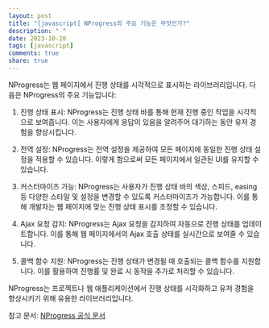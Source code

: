 ```yaml
---
layout: post
title: "[javascript] NProgress의 주요 기능은 무엇인가?"
description: " "
date: 2023-10-20
tags: [javascript]
comments: true
share: true
---
```


NProgress는 웹 페이지에서 진행 상태를 시각적으로 표시하는 라이브러리입니다. 다음은 NProgress의 주요 기능입니다:

1. 진행 상태 표시: NProgress는 진행 상태 바를 통해 현재 진행 중인 작업을 시각적으로 보여줍니다. 이는 사용자에게 응답이 있음을 알려주어 대기하는 동안 유저 경험을 향상시킵니다.

2. 전역 설정: NProgress는 전역 설정을 제공하여 모든 페이지에 동일한 진행 상태 설정을 적용할 수 있습니다. 이렇게 함으로써 모든 페이지에서 일관된 UI를 유지할 수 있습니다.

3. 커스터마이즈 가능: NProgress는 사용자가 진행 상태 바의 색상, 스피드, easing 등 다양한 스타일 및 설정을 변경할 수 있도록 커스터마이즈가 가능합니다. 이를 통해 개발자는 웹 페이지에 맞는 진행 상태 표시를 조정할 수 있습니다.

4. Ajax 요청 감지: NProgress는 Ajax 요청을 감지하여 자동으로 진행 상태를 업데이트합니다. 이를 통해 웹 페이지에서의 Ajax 호출 상태를 실시간으로 보여줄 수 있습니다.

5. 콜백 함수 지원: NProgress는 진행 상태가 변경될 때 호출되는 콜백 함수를 지원합니다. 이를 활용하여 진행률 및 완료 시 동작을 추가로 처리할 수 있습니다.

NProgress는 프로젝트나 웹 애플리케이션에서 진행 상태를 시각화하고 유저 경험을 향상시키기 위해 유용한 라이브러리입니다.

참고 문서: [NProgress 공식 문서](https://ricostacruz.com/nprogress/)